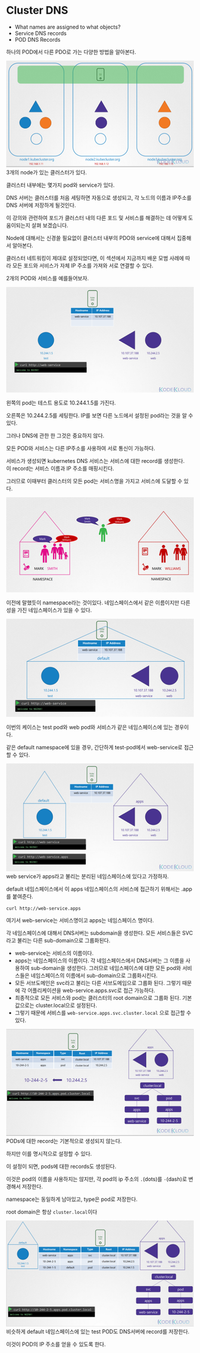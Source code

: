 # Cluster DNS
* What names are assigned to what objects?
* Service DNS records
* POD DNS Records

하나의 POD에서 다른 PDO로 가는 다양한 방법을 알아본다.

![Cluster DNS](../contents/clusterDNS01.PNG)  
3개의 node가 있는 클러스터가 있다.

클러스터 내부에는 몇가지 pod와 service가 있다.

DNS 서버는 클러스터를 처음 세팅하면 자동으로 생성되고, 각 노드의 이름과 IP주소를 DNS 서버에 저장하게 될것인다.

이 강의와 관련하여 포드가 클러스터 내의 다른 포드 및 서비스를 해결하는 데 어떻게 도움이되는지 살펴 보겠습니다.

Node에 대해서는 신경쓸 필요없이 클러스터 내부의 PDO와 service에 대해서 집중해서 알아본다.

클러스터 네트워킹이 제대로 설정되었다면, 이 섹션에서 지금까지 배운 모범 사례에 따라 모든 포드와 서비스가 자체 IP 주소를 가져와 서로 연결할 수 있다.


2개의 POD와 서비스를 예를들어보자.

![Cluster DNS](../contents/clusterDNS02.PNG)

왼쪽의 pod는 테스트 용도로 10.244.1.5를 가진다.

오른쪽은 10.244.2.5를 세팅한다. IP를 보면 다른 노드에서 설정된 pod라는 것을 알 수 있다.

그러나 DNS에 관한 한 그것은 중요하지 않다.

모든 POD와 서비스는 다른 IP주소를 사용하여 서로 통신이 가능하다.

서비스가 생성되면 kubernetes DNS 서비스는 서비스에 대한 record를 생성한다.  
이 record는 서비스 이름과 IP 주소를 매핑시킨다.

그러므로 이때부터 클러스터의 모든 pod는 서비스명을 가지고 서비스에 도달할 수 있다.

![Cluster DNS](../contents/clusterDNS03.PNG)

이전에 말했듯이 namespace라는 것이있다. 네임스페이스에서 같은 이름이지만 다른 성을 가진 네임스페이스가 있을 수 있다.

![Cluster DNS](../contents/clusterDNS04.PNG)

이번의 케이스는 test pod와 web pod와 서비스가 같은 네임스페이스에 있는 경우이다.

같은 default namespace에 있을 경우, 간단하게 test-pod에서 web-service로 접근할 수 있다.

![Cluster DNS](../contents/clusterDNS05.PNG)
web service가 apps라고 불리는 분리된 네임스페이스에 있다고 가정하자.

default 네임스페이스에서 이 apps 네임스페이스의 서비스에 접근하기 위해서는 .app를 붙여준다.
```
curl http://web-service.apps
```

여기서 web-service는 서비스명이고 apps는 네임스페이스 명이다.

각 네임스페이스에 대해서 DNS서버는 subdomain을 생성한다. 모든 서비스들은 SVC라고 불리는 다른 sub-domain으로 그룹화된다.

* web-service는 서비스의 이름이다.
* apps는 네임스페이스의 이름이다. 각 네임스페이스에서 DNS서버는 그 이름을 사용하여 sub-domain을 생성한다. 그러므로 네임스페이스에 대한 모든 pod와 서비스들은 네임스페이스의 이름에서 sub-domain으로 그룹화시킨다.
* 모든 서브도메인은 svc라고 불리는 다른 서브도메임으로 그룹화 된다. 그렇기 때문에 각 어플리케이션을 web-service.apps.svc로 접근 가능하다.
* 최종적으로 모든 서비스와 pod는 클러스터의 root domain으로 그룹화 된다. 기본값으로는 cluster.local으로 설정된다.
* 그렇기 때문에 서비스를 `web-service.apps.svc.cluster.local` 으로 접근할 수 있다.

![Cluster DNS](../contents/clusterDNS06.PNG)
PODs에 대한 record는 기본적으로 생성되지 않는다.

하지만 이를 명시적으로 설정할 수 있다.

이 설정이 되면, pods에 대한 records도 생성된다.

이것은 pod의 이름을 사용하지는 않지만, 각 pod의 ip 주소의 `.`(dots)를 `-`(dash)로 변경해서 저장한다.

namespace는 동일하게 남아있고, type은 pod로 저장한다.

root domain은 항상 `cluster.local`이다


![Cluster DNS](../contents/clusterDNS07.PNG)
비슷하게 default 네임스페이스에 있는 test POD도 DNS서버에 record를 저장한다.

이것이 POD의 IP 주소를 얻을 수 있도록 한다.


